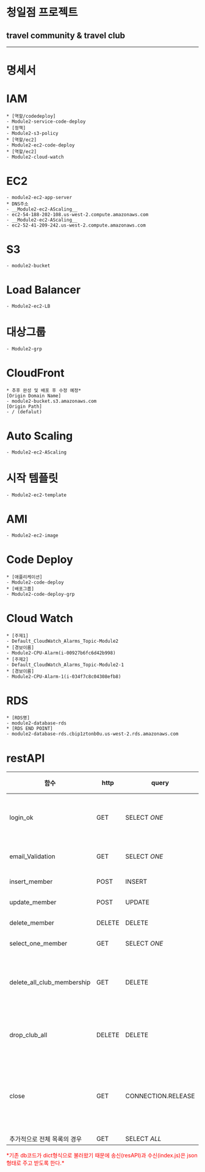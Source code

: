 # 청일점 프로젝트
## travel community & travel club

***

# 명세서
# IAM
	* [역할/codedeploy]
	- Module2-service-code-deploy
	* [정책]
	- Module2-s3-policy
	* [역할/ec2]
	- Module2-ec2-code-deploy
	* [역할/ec2]
	- Module2-cloud-watch
# EC2
	- module2-ec2-app-server
	* DNS주소
	- __Module2-ec2-AScaling__
	- ec2-54-188-202-108.us-west-2.compute.amazonaws.com
	- __Module2-ec2-AScaling__
	- ec2-52-41-209-242.us-west-2.compute.amazonaws.com
# S3
	- module2-bucket

# Load Balancer
	- Module2-ec2-LB

# 대상그룹
	- Module2-grp
# CloudFront
    * 추후 완성 및 배포 후 수정 예정*
	[Origin Domain Name]
	- module2-bucket.s3.amazonaws.com
	[Origin Path]
	- / (defalut)
# Auto Scaling
	- Module2-ec2-AScaling
# 시작 템플릿
	- Module2-ec2-template
# AMI
	- Module2-ec2-image

# Code Deploy
	* [애플리케이션]
	- Module2-code-deploy
	* [배포그룹]
	- Module2-code-deploy-grp

# Cloud Watch
	* [주제1]
	- Default_CloudWatch_Alarms_Topic-Module2
	* [경보이름]
	- Module2-CPU-Alarm(i-00927b6fc6d42b998)
	* [주제2]
	- Default_CloudWatch_Alarms_Topic-Module2-1
	* [경보이름]
	- Module2-CPU-Alarm-1(i-034f7c8c04308efb8)
# RDS
	* [RDS명]
	- module2-database-rds
	* [RDS END POINT]
	- module2-database-rds.cbip1ztonb0u.us-west-2.rds.amazonaws.com

# restAPI

|함수 |http|query|sql 결과값 가져오는 것|설명|
|------|-----|-----|----|------------------|
|login_ok|GET|SELECT *ONE*|fetchone()|이메일 페스워드 확인|
|email_Validation|GET|SELECT *ONE*|fetchone()|이메일 검증|
|insert_member|POST|INSERT|-|유저 등록|
|update_member|POST|UPDATE|-|유저 수정|
|delete_member|DELETE|DELETE|-|유저 탈퇴|
|select_one_member|GET|SELECT *ONE*|fetchone()|유저정보|
|delete_all_club_membership|GET|DELETE|-|회원탈퇴 클럽멤버십 삭제|
|drop_club_all|DELETE|DELETE|-|생성한 클럽 전체 탈퇴|
|close|GET|CONNECTION.RELEASE|-|error발생시 수행되던 것. 연결 끊기|
|추가적으로 전체 목록의 경우|GET|SELECT *ALL*|fetchall()|-|

<span style="color:red">
 *기존 db코드가 dict형식으로 불러왔기 때문에 송신(resAPI)과 수신(index.js)은 json형태로 주고 받도록 한다.*
</span>
